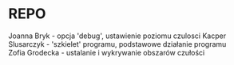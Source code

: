 # REPO



Joanna Bryk - opcja 'debug', ustawienie poziomu czulosci
Kacper Slusarczyk - 'szkielet' programu, podstawowe działanie programu  
Zofia Grodecka -  ustalanie i wykrywanie obszarów czułości
